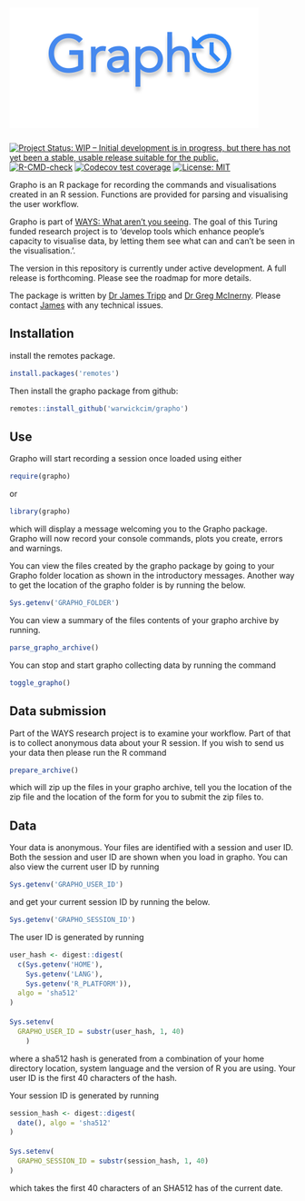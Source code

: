 
<!-- README.md is generated from README.Rmd. Please edit that file -->

# <img src="man/figures/logo.png" />

<!-- badges: start -->

[![Project Status: WIP – Initial development is in progress, but there
has not yet been a stable, usable release suitable for the
public.](https://www.repostatus.org/badges/latest/wip.svg)](https://www.repostatus.org/#wip)
[![R-CMD-check](https://github.com/WarwickCIM/grapho/workflows/R-CMD-check/badge.svg)](https://github.com/WarwickCIM/grapho/actions)
[![Codecov test
coverage](https://codecov.io/gh/WarwickCIM/grapho/branch/master/graph/badge.svg)](https://codecov.io/gh/WarwickCIM/grapho?branch=master)
[![License: MIT](https://img.shields.io/badge/License-MIT-yellow.svg)](https://opensource.org/licenses/MIT)
<!-- badges: end -->

Grapho is an R package for recording the commands and visualisations
created in an R session. Functions are provided for parsing and
visualising the user workflow.

Grapho is part of [WAYS: What aren’t you
seeing](https://www.turing.ac.uk/research/research-projects/ways-what-arent-you-seeing).
The goal of this Turing funded research project is to ‘develop tools
which enhance people’s capacity to visualise data, by letting them see
what can and can’t be seen in the visualisation.’.

The version in this repository is currently under active development. A
full release is forthcoming. Please see the roadmap for more details.

The package is written by [Dr James
Tripp](https://http://warwick.ac.uk/jamestripp) and [Dr Greg
McInerny](https://warwick.ac.uk/fac/cross_fac/cim/people/greg-mcinerny/).
Please contact [James](mailto:james.tripp@warwick.ac.uk) with any
technical issues.

## Installation

install the remotes package.

``` r
install.packages('remotes')
```

Then install the grapho package from github:

``` r
remotes::install_github('warwickcim/grapho')
```

## Use

Grapho will start recording a session once loaded using either

``` r
require(grapho)
```

or

``` r
library(grapho)
```

which will display a message welcoming you to the Grapho package. Grapho
will now record your console commands, plots you create, errors and
warnings.

You can view the files created by the grapho package by going to your
Grapho folder location as shown in the introductory messages. Another
way to get the location of the grapho folder is by running the below.

``` r
Sys.getenv('GRAPHO_FOLDER')
```

You can view a summary of the files contents of your grapho archive by
running.

``` r
parse_grapho_archive()
```

You can stop and start grapho collecting data by running the command

``` r
toggle_grapho()
```

## Data submission

Part of the WAYS research project is to examine your workflow. Part of
that is to collect anonymous data about your R session. If you wish to
send us your data then please run the R command

``` r
prepare_archive()
```

which will zip up the files in your grapho archive, tell you the
location of the zip file and the location of the form for you to submit
the zip files to.

## Data

Your data is anonymous. Your files are identified with a session and
user ID. Both the session and user ID are shown when you load in grapho.
You can also view the current user ID by running

``` r
Sys.getenv('GRAPHO_USER_ID')
```

and get your current session ID by running the below.

``` r
Sys.getenv('GRAPHO_SESSION_ID')
```

The user ID is generated by running

``` r
user_hash <- digest::digest(
  c(Sys.getenv('HOME'),
    Sys.getenv('LANG'),
    Sys.getenv('R_PLATFORM')),
  algo = 'sha512'
)

Sys.setenv(
  GRAPHO_USER_ID = substr(user_hash, 1, 40)
    )
```

where a sha512 hash is generated from a combination of your home
directory location, system language and the version of R you are using.
Your user ID is the first 40 characters of the hash.

Your session ID is generated by running

``` r
session_hash <- digest::digest(
  date(), algo = 'sha512'
)

Sys.setenv(
  GRAPHO_SESSION_ID = substr(session_hash, 1, 40)
)
```

which takes the first 40 characters of an SHA512 has of the current
date.
